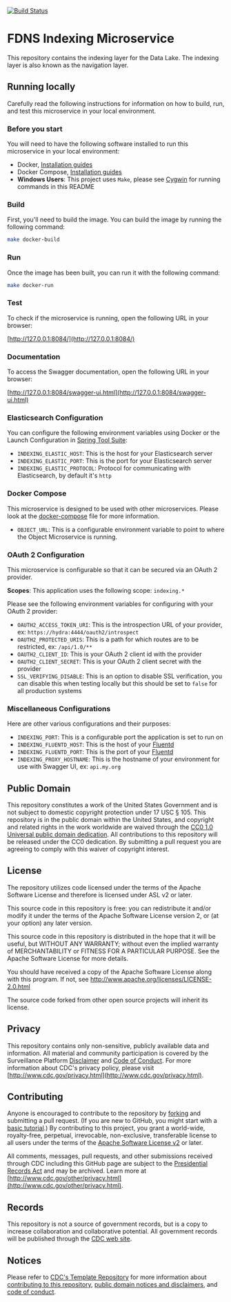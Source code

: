 [![Build Status](https://travis-ci.org/CDCgov/fdns-ms-indexing.svg?branch=master)](https://travis-ci.org/CDCgov/fdns-ms-indexing)

# FDNS Indexing Microservice

This repository contains the indexing layer for the Data Lake. The indexing layer is also known as the navigation layer.

## Running locally

Carefully read the following instructions for information on how to build, run, and test this microservice in your local environment.

### Before you start

You will need to have the following software installed to run this microservice in your local environment:

- Docker, [Installation guides](https://docs.docker.com/install/)
- Docker Compose, [Installation guides](https://docs.docker.com/compose/install/)
- **Windows Users**: This project uses `Make`, please see [Cygwin](http://www.cygwin.com/) for running commands in this README

### Build

First, you'll need to build the image. You can build the image by running the following command:

```sh
make docker-build
```

### Run

Once the image has been built, you can run it with the following command:

```sh
make docker-run
```

### Test

To check if the microservice is running, open the following URL in your browser:

[http://127.0.0.1:8084/](http://127.0.0.1:8084/)

### Documentation

To access the Swagger documentation, open the following URL in your browser:

[http://127.0.0.1:8084/swagger-ui.html](http://127.0.0.1:8084/swagger-ui.html)

### Elasticsearch Configuration

You can configure the following environment variables using Docker or the Launch Configuration in [Spring Tool Suite](https://spring.io/tools):

- `INDEXING_ELASTIC_HOST`: This is the host for your Elasticsearch server
- `INDEXING_ELASTIC_PORT`: This is the port for your Elasticsearch server
- `INDEXING_ELASTIC_PROTOCOL`: Protocol for communicating with Elasticsearch, by default it's `http`

### Docker Compose

This microservice is designed to be used with other microservices. Please look at the [docker-compose](./docker-compose.yml) file for more information.

- `OBJECT_URL`: This is a configurable environment variable to point to where the Object Microservice is running.

### OAuth 2 Configuration

This microservice is configurable so that it can be secured via an OAuth 2 provider.

__Scopes__: This application uses the following scope: `indexing.*`

Please see the following environment variables for configuring with your OAuth 2 provider:

- `OAUTH2_ACCESS_TOKEN_URI`: This is the introspection URL of your provider, ex: `https://hydra:4444/oauth2/introspect`
- `OAUTH2_PROTECTED_URIS`: This is a path for which routes are to be restricted, ex: `/api/1.0/**`
- `OAUTH2_CLIENT_ID`: This is your OAuth 2 client id with the provider
- `OAUTH2_CLIENT_SECRET`: This is your OAuth 2 client secret with the provider
- `SSL_VERIFYING_DISABLE`: This is an option to disable SSL verification, you can disable this when testing locally but this should be set to `false` for all production systems

### Miscellaneous Configurations

Here are other various configurations and their purposes:

- `INDEXING_PORT`: This is a configurable port the application is set to run on
- `INDEXING_FLUENTD_HOST`: This is the host of your [Fluentd](https://www.fluentd.org/)
- `INDEXING_FLUENTD_PORT`: This is the port of your [Fluentd](https://www.fluentd.org/)
- `INDEXING_PROXY_HOSTNAME`: This is the hostname of your environment for use with Swagger UI, ex: `api.my.org`
  
## Public Domain

This repository constitutes a work of the United States Government and is not
subject to domestic copyright protection under 17 USC § 105. This repository is in
the public domain within the United States, and copyright and related rights in
the work worldwide are waived through the [CC0 1.0 Universal public domain dedication](https://creativecommons.org/publicdomain/zero/1.0/).
All contributions to this repository will be released under the CC0 dedication. By
submitting a pull request you are agreeing to comply with this waiver of
copyright interest.

## License

The repository utilizes code licensed under the terms of the Apache Software
License and therefore is licensed under ASL v2 or later.

This source code in this repository is free: you can redistribute it and/or modify it under
the terms of the Apache Software License version 2, or (at your option) any
later version.

This source code in this repository is distributed in the hope that it will be useful, but WITHOUT ANY
WARRANTY; without even the implied warranty of MERCHANTABILITY or FITNESS FOR A
PARTICULAR PURPOSE. See the Apache Software License for more details.

You should have received a copy of the Apache Software License along with this
program. If not, see http://www.apache.org/licenses/LICENSE-2.0.html

The source code forked from other open source projects will inherit its license.

## Privacy

This repository contains only non-sensitive, publicly available data and
information. All material and community participation is covered by the
Surveillance Platform [Disclaimer](https://github.com/CDCgov/template/blob/master/DISCLAIMER.md)
and [Code of Conduct](https://github.com/CDCgov/template/blob/master/code-of-conduct.md).
For more information about CDC's privacy policy, please visit [http://www.cdc.gov/privacy.html](http://www.cdc.gov/privacy.html).

## Contributing

Anyone is encouraged to contribute to the repository by [forking](https://help.github.com/articles/fork-a-repo)
and submitting a pull request. (If you are new to GitHub, you might start with a
[basic tutorial](https://help.github.com/articles/set-up-git).) By contributing
to this project, you grant a world-wide, royalty-free, perpetual, irrevocable,
non-exclusive, transferable license to all users under the terms of the
[Apache Software License v2](http://www.apache.org/licenses/LICENSE-2.0.html) or
later.

All comments, messages, pull requests, and other submissions received through
CDC including this GitHub page are subject to the [Presidential Records Act](http://www.archives.gov/about/laws/presidential-records.html)
and may be archived. Learn more at [http://www.cdc.gov/other/privacy.html](http://www.cdc.gov/other/privacy.html).

## Records

This repository is not a source of government records, but is a copy to increase
collaboration and collaborative potential. All government records will be
published through the [CDC web site](http://www.cdc.gov).

## Notices

Please refer to [CDC's Template Repository](https://github.com/CDCgov/template)
for more information about [contributing to this repository](https://github.com/CDCgov/template/blob/master/CONTRIBUTING.md),
[public domain notices and disclaimers](https://github.com/CDCgov/template/blob/master/DISCLAIMER.md),
and [code of conduct](https://github.com/CDCgov/template/blob/master/code-of-conduct.md).
